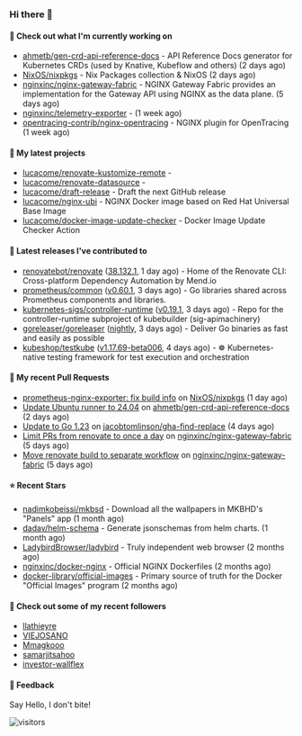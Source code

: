 ### Hi there 👋

#### 👷 Check out what I'm currently working on

- [ahmetb/gen-crd-api-reference-docs](https://github.com/ahmetb/gen-crd-api-reference-docs) - API Reference Docs generator for Kubernetes CRDs (used by Knative, Kubeflow and others) (2 days ago)
- [NixOS/nixpkgs](https://github.com/NixOS/nixpkgs) - Nix Packages collection &amp; NixOS (2 days ago)
- [nginxinc/nginx-gateway-fabric](https://github.com/nginxinc/nginx-gateway-fabric) - NGINX Gateway Fabric provides an implementation for the Gateway API using NGINX as the data plane. (5 days ago)
- [nginxinc/telemetry-exporter](https://github.com/nginxinc/telemetry-exporter) -  (1 week ago)
- [opentracing-contrib/nginx-opentracing](https://github.com/opentracing-contrib/nginx-opentracing) - NGINX plugin for OpenTracing (1 week ago)

#### 🌱 My latest projects

- [lucacome/renovate-kustomize-remote](https://github.com/lucacome/renovate-kustomize-remote) - 
- [lucacome/renovate-datasource](https://github.com/lucacome/renovate-datasource) - 
- [lucacome/draft-release](https://github.com/lucacome/draft-release) - Draft the next GitHub release
- [lucacome/nginx-ubi](https://github.com/lucacome/nginx-ubi) - NGINX Docker image based on Red Hat Universal Base Image
- [lucacome/docker-image-update-checker](https://github.com/lucacome/docker-image-update-checker) - Docker Image Update Checker Action

#### 🔭 Latest releases I've contributed to

- [renovatebot/renovate](https://github.com/renovatebot/renovate) ([38.132.1](https://github.com/renovatebot/renovate/releases/tag/38.132.1), 1 day ago) - Home of the Renovate CLI: Cross-platform Dependency Automation by Mend.io
- [prometheus/common](https://github.com/prometheus/common) ([v0.60.1](https://github.com/prometheus/common/releases/tag/v0.60.1), 3 days ago) - Go libraries shared across Prometheus components and libraries.
- [kubernetes-sigs/controller-runtime](https://github.com/kubernetes-sigs/controller-runtime) ([v0.19.1](https://github.com/kubernetes-sigs/controller-runtime/releases/tag/v0.19.1), 3 days ago) - Repo for the controller-runtime subproject of kubebuilder (sig-apimachinery)
- [goreleaser/goreleaser](https://github.com/goreleaser/goreleaser) ([nightly](https://github.com/goreleaser/goreleaser/releases/tag/nightly), 3 days ago) - Deliver Go binaries as fast and easily as possible
- [kubeshop/testkube](https://github.com/kubeshop/testkube) ([v1.17.69-beta006](https://github.com/kubeshop/testkube/releases/tag/v1.17.69-beta006), 4 days ago) - ☸️ Kubernetes-native testing framework for test execution and orchestration

#### 🔨 My recent Pull Requests

- [prometheus-nginx-exporter: fix build info](https://github.com/NixOS/nixpkgs/pull/351308) on [NixOS/nixpkgs](https://github.com/NixOS/nixpkgs) (1 day ago)
- [Update Ubuntu runner to 24.04](https://github.com/ahmetb/gen-crd-api-reference-docs/pull/99) on [ahmetb/gen-crd-api-reference-docs](https://github.com/ahmetb/gen-crd-api-reference-docs) (2 days ago)
- [Update to Go 1.23](https://github.com/jacobtomlinson/gha-find-replace/pull/68) on [jacobtomlinson/gha-find-replace](https://github.com/jacobtomlinson/gha-find-replace) (4 days ago)
- [Limit PRs from renovate to once a day](https://github.com/nginxinc/nginx-gateway-fabric/pull/2720) on [nginxinc/nginx-gateway-fabric](https://github.com/nginxinc/nginx-gateway-fabric) (5 days ago)
- [Move renovate build to separate workflow](https://github.com/nginxinc/nginx-gateway-fabric/pull/2712) on [nginxinc/nginx-gateway-fabric](https://github.com/nginxinc/nginx-gateway-fabric) (5 days ago)

#### ⭐ Recent Stars

- [nadimkobeissi/mkbsd](https://github.com/nadimkobeissi/mkbsd) - Download all the wallpapers in MKBHD&#39;s &#34;Panels&#34; app (1 month ago)
- [dadav/helm-schema](https://github.com/dadav/helm-schema) - Generate jsonschemas from helm charts. (1 month ago)
- [LadybirdBrowser/ladybird](https://github.com/LadybirdBrowser/ladybird) - Truly independent web browser (2 months ago)
- [nginxinc/docker-nginx](https://github.com/nginxinc/docker-nginx) - Official NGINX Dockerfiles (2 months ago)
- [docker-library/official-images](https://github.com/docker-library/official-images) - Primary source of truth for the Docker &#34;Official Images&#34; program (2 months ago)

#### 👯 Check out some of my recent followers

- [llathieyre](https://github.com/llathieyre)
- [VIEJOSANO](https://github.com/VIEJOSANO)
- [Mmagkooo](https://github.com/Mmagkooo)
- [samarjitsahoo](https://github.com/samarjitsahoo)
- [investor-wallflex](https://github.com/investor-wallflex)

#### 💬 Feedback

Say Hello, I don't bite!

![visitors](https://visitor-badge.laobi.icu/badge?page_id=lucacome.visitor-badge)
#

